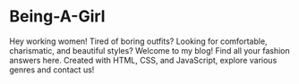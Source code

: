 # Being-A-Girl
Hey working women! Tired of boring outfits? Looking for comfortable, charismatic, and beautiful styles? Welcome to my blog! Find all your fashion answers here. Created with HTML, CSS, and JavaScript, explore various genres and contact us!
